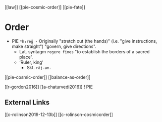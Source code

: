 [[law]]
[[pie-cosmic-order]]
[[pie-fate]]

# Order

- PIE `*h₃reg̑ -` Originally "stretch out (the hands)" (i.e. "give instructions, make straight") "govern, give directions". 
	- Lat. syntagm `regere fines` "to establish the borders of a sacred place". 
	-  ‘Ruler, king’
		-  Skt. `rāj-an-`


[[pie-cosmic-order]]
[[balance-as-order]]

[[r-gordon2016]]
[[a-chaturvedi2016]] ! PIE 

## External Links
[[c-rolinson2019-12-13b]]
[[c-rolinson-cosmicorder]]